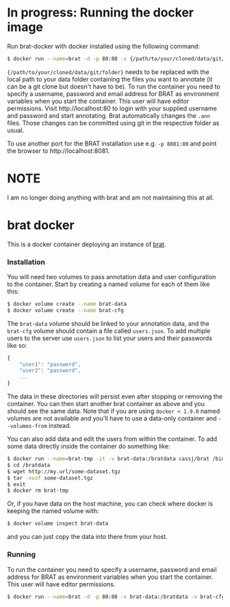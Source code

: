 # In progress: Running the docker image

Run brat-docker with docker installed using the following command:
```bash
$ docker run --name=brat -d -p 80:80 -v {/path/to/your/cloned/data/git/folder}:/bratdata -e BRAT_USERNAME=brat -e BRAT_PASSWORD=brat -e BRAT_EMAIL=brat@example.com anneferger/brat
```
`{/path/to/your/cloned/data/git/folder}` needs to be replaced with the local path to your data folder containing the files you want to annotate (it can be a git clone but doesn't have to be).
To run the container you need to specify a username, password and email address for BRAT as environment variables when you start the container. This user will have editor permissions. 
Visit http://localhost:80 to login with your supplied username and password and start annotating. Brat automatically changes the `.ann` files. Those changes can be committed using git in the respective folder as usual.

To use another port for the BRAT installation use e.g. `-p 8081:80` and point the browser to http://localhost:8081.

# NOTE

I am no longer doing anything with brat and am not maintaining this at all. 

# brat docker

This is a docker container deploying an instance of [brat](http://brat.nlplab.org/).


### Installation

You will need two volumes to pass annotation data and user configuration to the container. 
Start by creating a named volume for each of them like this:

```bash
$ docker volume create --name brat-data
$ docker volume create --name brat-cfg
```

The `brat-data` volume should be linked to your annotation data, and the `brat-cfg` volume should contain a file called `users.json`.
To add multiple users to the server use `users.json` to list your users and their passwords like so:

```javascript
{
    "user1": "password",
    "user2": "password",
    ...
}
```

The data in these directories will persist even after stopping or removing the container.
You can then start another brat container as above and you should see the same data. 
Note that if you are using `docker < 1.9.0` named volumes are not available and 
you'll have to use a data-only container and `--volumes-from` instead.

You can also add data and edit the users from within the container. To add some data directly inside the container do something like:
``` bash
$ docker run --name=brat-tmp -it -v brat-data:/bratdata cassj/brat /bin/bash
$ cd /bratdata
$ wget http://my.url/some-dataset.tgz
$ tar -xvzf some-dataset.tgz
$ exit  
$ docker rm brat-tmp
```

Or, if you have data on the host machine, you can check where docker is keeping the named volume with: 

```bash
$ docker volume inspect brat-data 
```
and you can just copy the data into there from your host.


### Running

To run the container you need to specify a username, password and email address for BRAT as environment variables when you start the container. This user will have editor permissions.
```bash
$ docker run --name=brat -d -p 80:80 -v brat-data:/bratdata -v brat-cfg:/bratcfg -e BRAT_USERNAME=brat -e BRAT_PASSWORD=brat -e BRAT_EMAIL=brat@example.com cassj/brat
```
